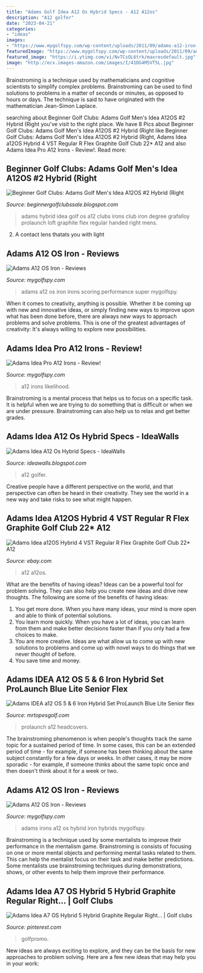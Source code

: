 ```yaml
---
title: "Adams Golf Idea A12 Os Hybrid Specs - A12 A12os"
description: "A12 golfer"
date: "2023-04-21"
categories:
- "ideas"
images:
- "https://www.mygolfspy.com/wp-content/uploads/2011/09/adams-a12-iron-review-2.jpg"
featuredImage: "https://www.mygolfspy.com/wp-content/uploads/2011/09/adams-a12-iron-review-2.jpg"
featured_image: "https://i.ytimg.com/vi/NvTCsOL6trk/maxresdefault.jpg"
image: "http://ecx.images-amazon.com/images/I/41DG4M5VT5L.jpg"
---
```



Brainstroming is a technique used by mathematicians and cognitive scientists to simplify complex problems. Brainstroming can be used to find solutions to problems in a matter of seconds or minutes, as opposed to hours or days. The technique is said to have originated with the mathematician Jean-Simon Laplace.

	

		
searching about Beginner Golf Clubs: Adams Golf Men&#039;s Idea A12OS #2 Hybrid (Right you've visit to the right place. We have 8 Pics about Beginner Golf Clubs: Adams Golf Men&#039;s Idea A12OS #2 Hybrid (Right like Beginner Golf Clubs: Adams Golf Men&#039;s Idea A12OS #2 Hybrid (Right, Adams Idea a12OS Hybrid 4 VST Regular R Flex Graphite Golf Club 22* A12 and also Adams Idea Pro A12 Irons - Review!. Read more:
		
    
## Beginner Golf Clubs: Adams Golf Men&#039;s Idea A12OS #2 Hybrid (Right

<img loading=lazy src="http://ecx.images-amazon.com/images/I/41DG4M5VT5L.jpg" onerror="this.onerror=null;this.src='https://tse1.mm.bing.net/th?id=OIP.i1cIL6MpRlisUVOIo_lxDQHaId&amp;pid=15.1';" alt="Beginner Golf Clubs: Adams Golf Men&#039;s Idea A12OS #2 Hybrid (Right">

_Source: beginnergolfclubssale.blogspot.com_

>adams hybrid idea golf os a12 clubs irons club iron degree grafalloy prolaunch loft graphite flex regular handed right mens. 

	

2. A contact lens thatats you with light

    
## Adams A12 OS Iron - Reviews

<img loading=lazy src="http://www.mygolfspy.com/wp-content/uploads/2012/01/a120sspec.png" onerror="this.onerror=null;this.src='https://tse1.mm.bing.net/th?id=OIP.76CmZr32xxD9Jy0olLmNyQHaFo&amp;pid=15.1';" alt="Adams A12 OS Iron - Reviews">

_Source: mygolfspy.com_

>adams a12 os iron irons scoring performance super mygolfspy. 

	

When it comes to creativity, anything is possible. Whether it be coming up with new and innovative ideas, or simply finding new ways to improve upon what has been done before, there are always new ways to approach problems and solve problems. This is one of the greatest advantages of creativity: It's always willing to explore new possibilities.

    
## Adams Idea Pro A12 Irons - Review!

<img loading=lazy src="https://www.mygolfspy.com/wp-content/uploads/2011/09/adams-a12-iron-review-2.jpg" onerror="this.onerror=null;this.src='https://tse4.mm.bing.net/th?id=OIP.gXDlCqWtN8Vgb-tDAXYHNwHaE6&amp;pid=15.1';" alt="Adams Idea Pro A12 Irons - Review!">

_Source: mygolfspy.com_

>a12 irons likelihood. 

	

Brainstroming is a mental process that helps us to focus on a specific task. It is helpful when we are trying to do something that is difficult or when we are under pressure. Brainstroming can also help us to relax and get better grades.

    
## Adams Idea A12 Os Hybrid Specs - IdeaWalls

<img loading=lazy src="https://i.ytimg.com/vi/NvTCsOL6trk/maxresdefault.jpg" onerror="this.onerror=null;this.src='https://tse3.mm.bing.net/th?id=OIP.-5Te35XVouo2oXUc7_PcJwHaEK&amp;pid=15.1';" alt="Adams Idea A12 Os Hybrid Specs - IdeaWalls">

_Source: ideawalls.blogspot.com_

>a12 golfer. 

	

Creative people have a different perspective on the world, and that perspective can often be heard in their creativity. They see the world in a new way and take risks to see what might happen.

    
## Adams Idea A12OS Hybrid 4 VST Regular R Flex Graphite Golf Club 22* A12

<img loading=lazy src="https://i.ebayimg.com/images/g/yCcAAOSw3k9cbitA/s-l640.jpg" onerror="this.onerror=null;this.src='https://tse3.mm.bing.net/th?id=OIP.nYBm0lqyTCwFIFrsE3_WEgAAAA&amp;pid=15.1';" alt="Adams Idea a12OS Hybrid 4 VST Regular R Flex Graphite Golf Club 22* A12">

_Source: ebay.com_

>a12 a12os. 

	

What are the benefits of having ideas?
Ideas can be a powerful tool for problem solving. They can also help you create new ideas and drive new thoughts. The following are some of the benefits of having ideas: 
1. You get more done. When you have many ideas, your mind is more open and able to think of potential solutions. 
2. You learn more quickly. When you have a lot of ideas, you can learn from them and make better decisions faster than if you only had a few choices to make. 
3. You are more creative. Ideas are what allow us to come up with new solutions to problems and come up with novel ways to do things that we never thought of before. 
4. You save time and money.

    
## Adams IDEA A12 OS 5 &amp; 6 Iron Hybrid Set ProLaunch Blue Lite Senior Flex

<img loading=lazy src="https://cdn2.bigcommerce.com/n-pktq5q/ghg13z/products/3478/images/678715/9585-adams-idea-a12-os-5-6-iron-hybrid-set-prolaunch-blue-lite-senior-flex-headcovers-9585__89698.1506913900.1280.1280.jpg?c=2" onerror="this.onerror=null;this.src='https://tse4.mm.bing.net/th?id=OIP.Qayw5cdN9JDqfEBO0lj8gQHaFj&amp;pid=15.1';" alt="Adams IDEA a12 OS 5 &amp; 6 Iron Hybrid Set ProLaunch Blue Lite Senior flex">

_Source: mrtopesgolf.com_

>prolaunch a12 headcovers. 

	

The brainstroming phenomenon is when people's thoughts track the same topic for a sustained period of time. In some cases, this can be an extended period of time - for example, if someone has been thinking about the same subject constantly for a few days or weeks. In other cases, it may be more sporadic - for example, if someone thinks about the same topic once and then doesn't think about it for a week or two.

    
## Adams A12 OS Iron - Reviews

<img loading=lazy src="https://www.mygolfspy.com/wp-content/uploads/2012/01/A12OS-13-9.jpg" onerror="this.onerror=null;this.src='https://tse2.mm.bing.net/th?id=OIP.-bGTXqE6Ofr7in40yaVmlQHaE6&amp;pid=15.1';" alt="Adams A12 OS Iron - Reviews">

_Source: mygolfspy.com_

>adams irons a12 os hybrid iron hybrids mygolfspy. 

	

Brainstroming is a technique used by some mentalists to improve their performance in the mentalism game. Brainstroming is consists of focusing on one or more mental objects and performing mental tasks related to them. This can help the mentalist focus on their task and make better predictions. Some mentalists use brainstroming techniques during demonstrations, shows, or other events to help them improve their performance.

    
## Adams Idea A7 OS Hybrid 5 Hybrid Graphite Regular Right... | Golf Clubs

<img loading=lazy src="https://i.pinimg.com/originals/32/d0/ea/32d0eaddf4b628c93c740a227665e777.jpg" onerror="this.onerror=null;this.src='https://tse4.mm.bing.net/th?id=OIP.53lTGPbGIDC_T5ZX4qBlMQAAAA&amp;pid=15.1';" alt="Adams Idea A7 OS Hybrid 5 Hybrid Graphite Regular Right... | Golf clubs">

_Source: pinterest.com_

>golfpromo. 

	

New ideas are always exciting to explore, and they can be the basis for new approaches to problem solving. Here are a few new ideas that may help you in your work: 

